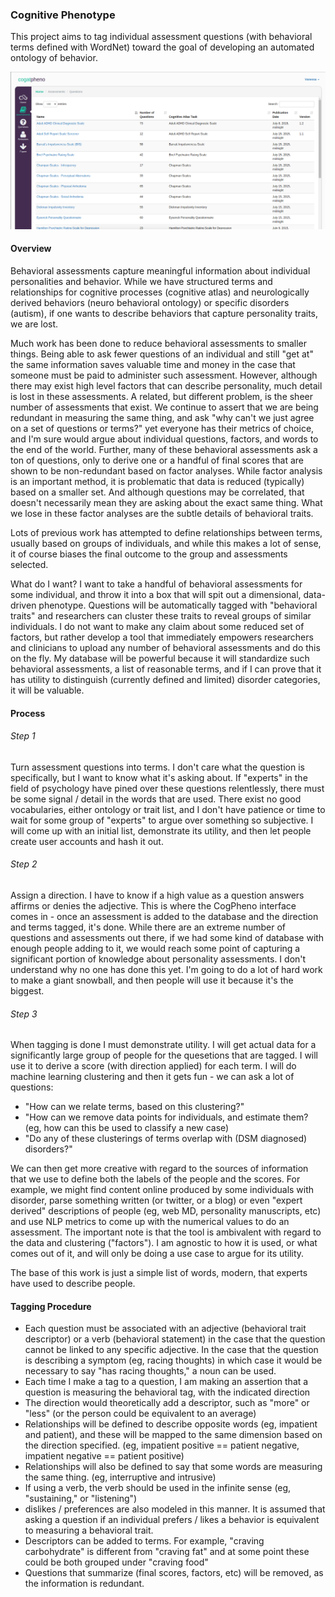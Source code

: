 ### Cognitive Phenotype

This project aims to tag individual assessment questions (with behavioral terms defined with WordNet) toward the goal of developing an automated ontology of behavior. 

![cogatpheno](cogpheno/apps/assessments/static/img/assessments.png)

#### Overview

Behavioral assessments capture meaningful information about individual personalities and behavior. While we have structured terms and relationships for cognitive processes (cognitive atlas) and neurologically derived behaviors (neuro behavioral ontology) or specific disorders (autism), if one wants to describe behaviors that capture personality traits, we are lost.

Much work has been done to reduce behavioral assessments to smaller things. Being able to ask fewer questions of an individual and still "get at" the same information saves valuable time and money in the case that someone must be paid to administer such assessment. However, although there may exist high level factors that can describe personality, much detail is lost in these assessments. A related, but different problem, is the sheer number of assessments that exist. We continue to assert that we are being redundant in measuring the same thing, and ask "why can't we just agree on a set of questions or terms?" yet everyone has their metrics of choice, and I'm sure would argue about individual questions, factors, and words to the end of the world. Further, many of these behavioral assessments ask a ton of questions, only to derive one or a handful of final scores that are shown to be non-redundant based on factor analyses. While factor analysis is an important method, it is problematic that data is reduced (typically) based on a smaller set. And although questions may be correlated, that doesn't necessarily mean they are asking about the exact same thing. What we lose in these factor analyses are the subtle details of behavioral traits.

Lots of previous work has attempted to define relationships between terms, usually based on groups of individuals, and while this makes a lot of sense, it of course biases the final outcome to the group and assessments selected. 

What do I want? I want to take a handful of behavioral assessments for some individual, and throw it into a box that will spit out a dimensional, data-driven phenotype. Questions will be automatically tagged with "behavioral traits" and researchers can cluster these traits to reveal groups of similar individuals. I do not want to make any claim about some reduced set of factors, but rather develop a tool that immediately empowers researchers and clinicians to upload any number of behavioral assessments and do this on the fly. My database will be powerful because it will standardize such behavioral assessments, a list of reasonable terms, and if I can prove that it has utility to distinguish (currently defined and limited) disorder categories, it will be valuable.

#### Process

###### Step 1 
Turn assessment questions into terms. I don't care what the question is specifically, but I want to know what it's asking about. If "experts" in the field of psychology have pined over these questions relentlessly, there must be some signal / detail in the words that are used. There exist no good vocabularies, either ontology or trait list, and I don't have patience or time to wait for some group of "experts" to argue over something so subjective. I will come up with an initial list, demonstrate its utility, and then let people create user accounts and hash it out. 

###### Step 2
Assign a direction. I have to know if a high value as a question answers affirms or denies the adjective. This is where the CogPheno interface comes in - once an assessment is added to the database and the direction and terms tagged, it's done. While there are an extreme number of questions and assessments out there, if we had some kind of database with enough people adding to it, we would reach some point of capturing a significant portion of knowledge about personality assessments. I don't understand why no one has done this yet. I'm going to do a lot of hard work to make a giant snowball, and then people will use it because it's the biggest.

###### Step 3
When tagging is done I must demonstrate utility. I will get actual data for a significantly large group of people for the quesetions that are tagged. I will use it to derive a score (with direction applied) for each term. I will do machine learning clustering and then it gets fun - we can ask a lot of questions:

- "How can we relate terms, based on this clustering?"
- "How can we remove data points for individuals, and estimate them? (eg, how can this be used to classify a new case)
- "Do any of these clusterings of terms overlap with (DSM diagnosed) disorders?"

We can then get more creative with regard to the sources of information that we use to define both the labels of the people and the scores. For example, we might find content online produced by some individuals with disorder, parse something written (or twitter, or a blog) or even "expert derived" descriptions of people (eg, web MD, personality manuscripts, etc) and use NLP metrics to come up with the numerical values to do an assessment. The important note is that the tool is ambivalent with regard to the data and clustering ("factors"). I am agnostic to how it is used, or what comes out of it, and will only be doing a use case to argue for its utility.

The base of this work is just a simple list of words, modern, that experts have used to describe people.

#### Tagging Procedure
- Each question must be associated with an adjective (behavioral trait descriptor) or a verb (behavioral statement) in the case that the question cannot be linked to any specific adjective. In the case that the question is describing a symptom (eg, racing thoughts) in which case it would be necessary to say "has racing thoughts," a noun can be used.
- Each time I make a tag to a question, I am making an assertion that a question is measuring the behavioral tag, with the indicated direction
- The direction would theoretically add a descriptor, such as "more" or "less" (or the person could be equivalent to an average)
- Relationships will be defined to describe opposite words (eg, impatient and patient), and these will be mapped to the same dimension based on the direction specified. (eg, impatient positive == patient negative, impatient negative == patient positive)
- Relationships will also be defined to say that some words are measuring the same thing. (eg, interruptive and intrusive)
- If using a verb, the verb should be used in the infinite sense (eg, "sustaining," or "listening")
- dislikes / preferences are also modeled in this manner. It is assumed that asking a question if an individual prefers / likes a behavior is equivalent to measuring a behavioral trait. 
- Descriptors can be added to terms. For example, "craving carbohydrate" is different from "craving fat" and at some point these could be both grouped under "craving food"
- Questions that summarize (final scores, factors, etc) will be removed, as the information is redundant.
